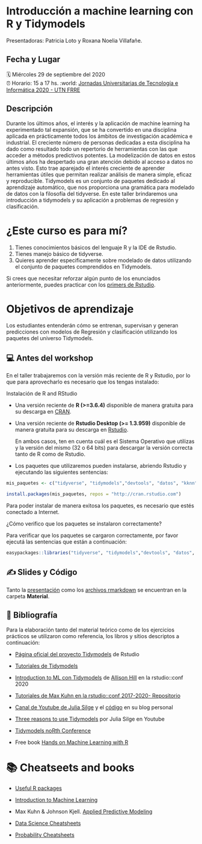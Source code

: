 # Introducción a machine learning con R y Tidymodels


Presentadoras: Patricia Loto y Roxana Noelia Villafañe.


Fecha y Lugar
-------------

🗓️ Miércoles 29 de septiembre del 2020  
⏰ Horario: 15 a 17 hs.
:world: [Jornadas Universitarias de Tecnología e Informática 2020 - UTN FRRE](http://juc.frre.utn.edu.ar/)


Descripción
------------------------------------------------------------
Durante los últimos años, el interés y la aplicación de machine learning ha experimentado tal expansión, que se ha convertido en una disciplina aplicada en prácticamente todos los ámbitos de investigación académica e industrial. El creciente número de personas dedicadas a esta disciplina ha dado como resultado todo un repertorio de herramientas con las que acceder a métodos predictivos potentes.
La modelización de datos en estos últimos años ha despertado una gran atención debido al acceso a datos no antes visto. Esto trae aparejado el interés creciente de aprender herramientas útiles que permitan realizar análisis de manera simple, eficaz y reproducible. Tidymodels es un conjunto de paquetes dedicado al aprendizaje automático, que nos proporciona una gramática para modelado de datos con la filosofía del tidyverse. En este taller brindaremos una introducción  a tidymodels y su aplicación a problemas de regresión y clasificación.


# ¿Este curso es para mí?

1.  Tienes conocimientos básicos del lenguaje R y la IDE de Rstudio.
2.  Tienes manejo básico de tidyverse.
3.  Quieres aprender especificamente sobre modelado de datos utilizando el conjunto de paquetes comprendidos en Tidymodels.


Si crees que necesitar reforzar algún punto de los enunciados anteriormente, puedes practicar con los [primers de Rstudio]().

# Objetivos de aprendizaje
Los estudiantes entenderán cómo se entrenan, supervisan y generan predicciones con modelos de Regresión y clasificación utilizando los paquetes del universo Tidymodels.


💻 Antes del workshop
------------------------------------------------------------

En el taller trabajaremos con la versión más reciente de R y Rstudio, por lo que para aprovecharlo es necesario que los tengas instalado:

Instalación de R and RStudio

-   Una versión reciente de **R (>=3.6.4)** disponible de manera gratuita para su descarga en [CRAN](https://cran.r-project.org/).
    
-   Una versión reciente de **Rstudio Desktop (>= 1.3.959)** disponible de manera gratuita para su descarga en [Rstudio](https://www.rstudio.com/download).
    

    En ambos casos, ten en cuenta cuál es el Sistema Operativo que utilizas y la versión del mismo (32 o 64 bits) para descargar la versión correcta tanto de R como de Rstudio.

-   Los paquetes que utilizaremos pueden instalarse, abriendo Rstudio y ejecutando las siguientes sentencias:

```r
mis_paquetes <- c("tidyverse", "tidymodels","devtools", "datos", "kknn", "rpart", "rpart.plot", "ranger", "partykit", "vip", "easypackages")

install.packages(mis_paquetes, repos = "http://cran.rstudio.com")

```

Para poder instalar de manera exitosa los paquetes, es necesario que estés conectado a Internet.

¿Cómo verifico que los paquetes se instalaron correctamente?

Para verificar que los paquetes se cargaron correctamente, por favor ejecutá las sentencias que están a continuación:

```r
easypackages::libraries("tidyverse", "tidymodels","devtools", "datos", "kknn", "rpart", "rpart.plot", "ranger", "partykit", "vip")

```
✍️ Slides y Código
------------------------------------------------------------

Tanto la [presentación]() como los [archivos rmarkdown]() se encuentran en la carpeta **Material**.

📓 **Bibliografía**
-------------------------------------------------------------------------------------------------------------------

Para la elaboración tanto del material teórico como de los ejercicios prácticos se utilizaron como referencia, los libros y sitios descriptos a continuación:

- [Página oficial del proyecto Tidymodels](https://github.com/tidymodels) de Rstudio

- [Tutoriales de Tidymodels](https://www.tidymodels.org/learn/)

- [Introduction to ML con Tidymodels](https://conf20-intro-ml.netlify.app/) de [Allison Hill](https://github.com/rstudio-conf-2020/intro-to-ml-tidy/commits?author=apreshill) en la rstudio::conf 2020

- [Tutoriales de Max Kuhn en la rstudio::conf 2017-2020- Repositorio](https://github.com/topepo/rstudio-conf)

- [Canal de Youtube de Julia Silge](https://www.youtube.com/channel/UCTTBgWyJl2HrrhQOOc710kA) y el [código](https://juliasilge.com/) en su blog personal  

- [Three reasons to use Tidymodels](https://t.co/1HqiujvEDn?amp=1) por Julia Silge en Youtube

- [Tidymodels noRth Conference](https://github.com/llendway/2020_north_tidymodels)

- Free book [Hands on Machine Learning with R](https://bradleyboehmke.github.io/HOML/)

    

:books: Cheatseets and books
============================================================

- [Useful R packages](https://github.com/rstudio/RStartHere)

- [Introduction to Machine Learning](https://ldi.upenn.edu/sites/default/files/Introduction-to-Machine-Learning.pdf)

- Max Kuhn & Johnson Kjell.  [Applied Predictive Modeling](https://link.springer.com/book/10.1007/978-1-4614-6849-3)

- [Data Science Cheatsheets](https://st3.ning.com/topology/rest/1.0/file/get/1211570060?profile=original)

- [Probability Cheatsheets](https://github.com/wzchen/probability_cheatsheet)

